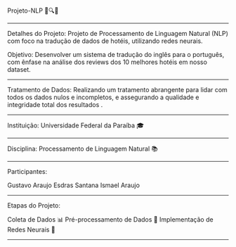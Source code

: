 Projeto-NLP 🏨🔍🌐
** **
Detalhes do Projeto:
Projeto de Processamento de Linguagem Natural (NLP) com foco na tradução de dados de hotéis,
utilizando redes neurais.

Objetivo:
Desenvolver um sistema  de tradução do inglês para o português, com ênfase na análise dos reviews 
dos 10 melhores hotéis em nosso dataset.
** **
Tratamento de Dados:
Realizando um tratamento abrangente para lidar com todos os dados nulos e incompletos, e assegurando a qualidade e integridade total dos resultados .
** **
Instituição:
Universidade Federal da Paraíba 🎓
** **
Disciplina:
Processamento de Linguagem Natural 📚
** **
Participantes:

Gustavo Araujo 
Esdras Santana 
Ismael Araujo
** **
Etapas do Projeto:

Coleta de Dados 📊
Pré-processamento de Dados 🔄
Implementação de Redes Neurais 🧠
** **

